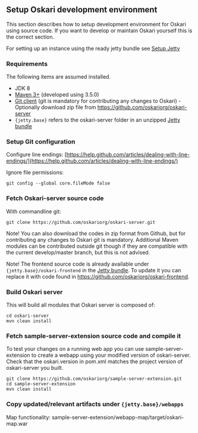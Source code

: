 ## Setup Oskari development environment

This section describes how to setup development environment for Oskari using source code. If you want to develop or maintain Oskari yourself this is the correct section.

For setting up an instance using the ready jetty bundle see [Setup Jetty](00030-SetupJetty.md)

### Requirements

The following items are assumed installed.

* JDK 8
* [Maven 3+](http://maven.apache.org/) (developed using 3.5.0)
* [Git client](http://git-scm.com/) (git is mandatory for contributing any changes to Oskari) - Optionally download zip file from https://github.com/oskariorg/oskari-server
* `{jetty.base}` refers to the oskari-server folder in an unzipped [Jetty bundle](/download)

### Setup Git configuration

Configure line endings: [https://help.github.com/articles/dealing-with-line-endings/](https://help.github.com/articles/dealing-with-line-endings/)

Ignore file permissions:

	git config --global core.fileMode false

### Fetch Oskari-server source code

With commandline git:

    git clone https://github.com/oskariorg/oskari-server.git

Note! You can also download the codes in zip format from Github, but for contributing any changes to Oskari git is mandatory. 
Additional Maven modules can be contributed outside git though if they are compatible with the current develop/master branch, but this is not advised.

Note! The frontend source code is already available under `{jetty.base}/oskari-frontend` in the [Jetty bundle](/download). To update it you can replace it with code found in https://github.com/oskariorg/oskari-frontend.

### Build Oskari server

This will build all modules that Oskari server is composed of:

    cd oskari-server
    mvn clean install

### Fetch sample-server-extension source code and compile it

To test your changes on a running web app you can use sample-server-extension to create a webapp using your modified version of oskari-server.
Check that the oskari.version in pom.xml matches the project version of oskari-server you built.

    git clone https://github.com/oskariorg/sample-server-extension.git
    cd sample-server-extension
    mvn clean install

### Copy updated/relevant artifacts under `{jetty.base}/webapps`

Map functionality: sample-server-extension/webapp-map/target/oskari-map.war
